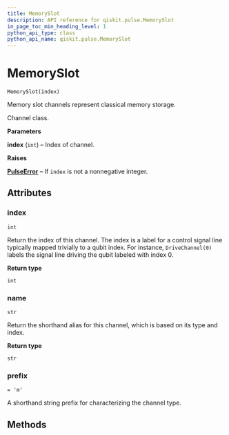 ```yaml
---
title: MemorySlot
description: API reference for qiskit.pulse.MemorySlot
in_page_toc_min_heading_level: 1
python_api_type: class
python_api_name: qiskit.pulse.MemorySlot
---
```


# MemorySlot

<span id="qiskit.pulse.MemorySlot" />

`MemorySlot(index)`

Memory slot channels represent classical memory storage.

Channel class.

**Parameters**

**index** (`int`) – Index of channel.

**Raises**

[**PulseError**](qiskit.pulse.PulseError "qiskit.pulse.PulseError") – If `index` is not a nonnegative integer.

## Attributes

### index

<span id="qiskit.pulse.MemorySlot.index" />

`int`

Return the index of this channel. The index is a label for a control signal line typically mapped trivially to a qubit index. For instance, `DriveChannel(0)` labels the signal line driving the qubit labeled with index 0.

**Return type**

`int`

### name

<span id="qiskit.pulse.MemorySlot.name" />

`str`

Return the shorthand alias for this channel, which is based on its type and index.

**Return type**

`str`

### prefix

<span id="qiskit.pulse.MemorySlot.prefix" />

`= 'm'`

A shorthand string prefix for characterizing the channel type.

## Methods

